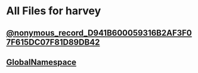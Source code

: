 # All Files for harvey

## [@nonymous_record_D941B600059316B2AF3F07F615DC07F81D89DB42](@nonymous_record_D941B600059316B2AF3F07F615DC07F81D89DB42.md)
## [GlobalNamespace](GlobalNamespace/index.md)
